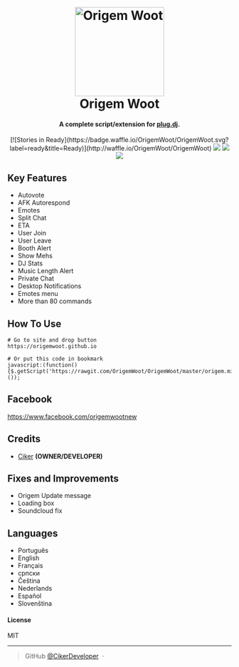 
<h1 align="center">
  <br>
  <a href="https://origemwoot.github.io"><img src="https://i.imgur.com/YsvfUtf.png" alt="Origem Woot" width="200"></a>
  <br>
  Origem Woot
  <br>
</h1>

<h4 align="center">A complete script/extension for <a href="http://plug.dj" target="_blank">plug.dj</a>.</h4>
<p align="center">
[![Stories in Ready](https://badge.waffle.io/OrigemWoot/OrigemWoot.svg?label=ready&title=Ready)](http://waffle.io/OrigemWoot/OrigemWoot)
  </a>
  <a href="https://gitter.im/OrigemWootOW/Lobby"><img src="https://badges.gitter.im/OrigemWootOW/Lobby.svg"></a>
  <a href="#">
      <img src="https://img.shields.io/badge/SayThanks.io-%E2%98%BC-1EAEDB.svg">
  </a>
  <a href="https://www.paypal.me/1microfix">
    <img src="https://img.shields.io/badge/$-donate-ff69b4.svg?maxAge=2592000&amp;style=flat">
  </a>
</p>


## Key Features

* Autovote
* AFK Autorespond
* Emotes
* Split Chat
* ETA
* User Join
* User Leave
* Booth Alert
* Show Mehs
* DJ Stats
* Music Length Alert
* Private Chat
* Desktop Notifications
* Emotes menu
* More than 80 commands

## How To Use

```
# Go to site and drop button
https://origemwoot.github.io

# Or put this code in bookmark
javascript:(function(){$.getScript('https://rawgit.com/OrigemWoot/OrigemWoot/master/origem.min.js');}());
```

## Facebook

https://www.facebook.com/origemwootnew

## Credits

- [Ciker](https://github.com/CikerDeveloper) __(OWNER/DEVELOPER)__


## Fixes and Improvements

- Origem Update message
- Loading box
- Soundcloud fix

## Languages

- Português
- English
- Français
- српски
- Čeština
- Nederlands
- Español
- Slovenština

#### License

MIT

---

> GitHub [@CikerDeveloper](https://github.com/CikerDeveloper) &nbsp;&middot;&nbsp;

